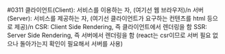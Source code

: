#0311
클라이언트(Client): 서비스를 이용하는 자, (여기선 웹 브라우저)/n
서버(Server): 서비스를 제공하는 자, (여기선 클라이언트가 요구하는 컨텐츠를 html 등으로 제공)/n
CSR: Client Side Rendering, 즉 클라이언트에서 렌더링을 함
SSR: Server Side Rendering, 즉 서버에서 렌더링을 함
(react는 csr이므로 서버 필요 없으나 돌아가는지 확인이 필요해서 서버를 사용)
